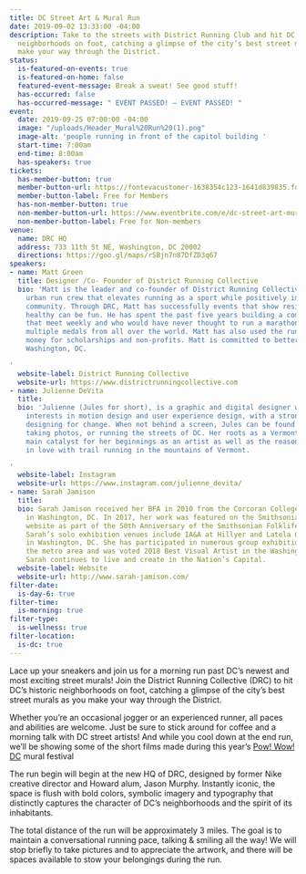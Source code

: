 ```yaml
---
title: DC Street Art & Mural Run
date: 2019-09-02 13:33:00 -04:00
description: Take to the streets with District Running Club and hit DC’s historic
  neighborhoods on foot, catching a glimpse of the city’s best street murals as you
  make your way through the District.
status:
  is-featured-on-events: true
  is-featured-on-home: false
  featured-event-message: Break a sweat! See good stuff!
  has-occurred: false
  has-occurred-message: " EVENT PASSED! — EVENT PASSED! "
event:
  date: 2019-09-25 07:00:00 -04:00
  image: "/uploads/Header_Mural%20Run%20(1).png"
  image-alt: 'people running in front of the capitol building '
  start-time: 7:00am
  end-time: 8:00am
  has-speakers: true
tickets:
  has-member-button: true
  member-button-url: https://fontevacustomer-1638354c123-1641d839835.force.com/services/oauth2/authorize?client_id=3MVG9nthuDc9owbcOq7_07W.HriOQQPWTbMkrpOla.ajDQlTHf4_uby_mhwylcX.mJBU2O2SppTiZMS0J_HJd&response_type=code&redirect_uri=https://ikit.aiga.org/ikit_national_util/ikit-national-util-sso-redirect/&state=https%3A%2F%2Fdc.aiga.org%2Fevent%2Fdc-street-art-mural-run%2F%3Fredirect_source%3Deventbrite_register
  member-button-label: Free for Members
  has-non-member-button: true
  non-member-button-url: https://www.eventbrite.com/e/dc-street-art-mural-run-tickets-71302651149
  non-member-button-label: Free for Non-members
venue:
  name: DRC HQ
  address: 733 11th St NE, Washington, DC 20002
  directions: https://goo.gl/maps/rSBjn7n87DfZD3q67
speakers:
- name: Matt Green
  title: Designer /Co- Founder of District Running Collective
  bio: 'Matt is the leader and co-founder of District Running Collective (DRC), an
    urban run crew that elevates running as a sport while positively impacting the
    community. Through DRC, Matt has successfully events that show residents that
    healthy can be fun. He has spent the past five years building a community of runners
    that meet weekly and who would have never thought to run a marathon and now have
    multiple medals from all over the world. Matt has also used the run group to raise
    money for scholarships and non-profits. Matt is committed to bettering all of
    Washington, DC.

'
  website-label: District Running Collective
  website-url: https://www.districtrunningcollective.com
- name: Julienne DeVita
  title: 
  bio: 'Julienne (Jules for short), is a graphic and digital designer with special
    interests in motion design and user experience design, with a strong belief in
    designing for change. When not behind a screen, Jules can be found making art,
    taking photos, or running the streets of DC. Her roots as a Vermonter were the
    main catalyst for her beginnings as an artist as well as the reason why she fell
    in love with trail running in the mountains of Vermont.

'
  website-label: Instagram
  website-url: https://www.instagram.com/julienne_devita/
- name: Sarah Jamison
  title: 
  bio: Sarah Jamison received her BFA in 2010 from the Corcoran College of Art + Design
    in Washington, DC. In 2017, her work was featured on the Smithsonian’s Folklife
    website as part of the 50th Anniversary of the Smithsonian Folklife Festival.
    Sarah’s solo exhibition venues include IA&A at Hillyer and Latela Gallery, both
    in Washington, DC. She has participated in numerous group exhibitions in and outside
    the metro area and was voted 2018 Best Visual Artist in the Washington City Paper.
    Sarah continues to live and create in the Nation’s Capital.
  website-label: Website
  website-url: http://www.sarah-jamison.com/
filter-date:
  is-day-6: true
filter-time:
  is-morning: true
filter-type:
  is-wellness: true
filter-location:
  is-dc: true
---
```


Lace up your sneakers and join us for a morning run past DC’s newest and most exciting street murals! Join the District Running Collective (DRC) to hit DC’s historic neighborhoods on foot, catching a glimpse of the city’s best street murals as you make your way through the District.

Whether you’re an occasional jogger or an experienced runner, all paces and abilities are welcome. Just be sure to stick around for coffee and a morning talk with DC street artists! And while you cool down at the end run, we’ll be showing some of the short films made during this year’s [Pow! Wow! DC](https://www.powwowdc.com/) mural festival

The run begin will begin at the new HQ of DRC, designed by former Nike creative director and Howard alum, Jason Murphy. Instantly iconic, the space is flush with bold colors, symbolic imagery and typography that distinctly captures the character of DC’s neighborhoods and the spirit of its inhabitants.

The total distance of the run will be approximately 3 miles. The goal is to maintain a conversational running pace, talking & smiling all the way! We will stop briefly to take pictures and to appreciate the artwork, and there will be spaces available to stow your belongings during the run.
